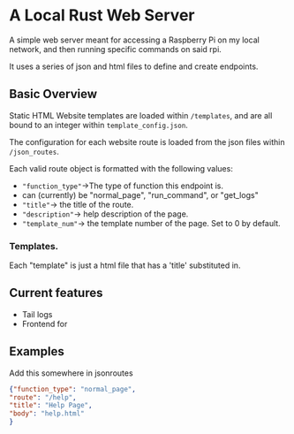 # A Local Rust Web Server

A simple web server meant for accessing a Raspberry Pi
on my local network, and then running specific commands
on said rpi.

It uses a series of json and html files to define
and create endpoints.

## Basic Overview

Static HTML Website templates are loaded within `/templates`, and are all bound to an integer within `template_config.json`.

The configuration for each website route is loaded from the json files within `/json_routes`.

Each valid route object is formatted with the following values:
* `"function_type"`->The type of function this endpoint is.  
 * can (currently) be "normal_page", "run_command", or "get_logs"
* `"title"`-> the title of the route.
* `"description"`-> help description of the page.
* `"template_num"`-> the template number of the page.  Set to 0 by default.

### Templates.

Each "template" is just a html file that has a 'title' substituted in.




## Current features
* Tail logs
* Frontend for 

## Examples

Add this somewhere in jsonroutes
```json
{"function_type": "normal_page",
"route": "/help",
"title": "Help Page",
"body": "help.html"
}
```